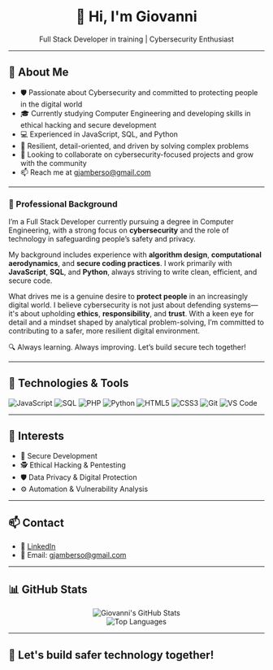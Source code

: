 <h1 align="center">👋 Hi, I'm Giovanni</h1>
<p align="center">
  Full Stack Developer in training | Cybersecurity Enthusiast
</p>

---

## 👋 About Me

- 🛡️ Passionate about Cybersecurity and committed to protecting people in the digital world  
- 🎓 Currently studying Computer Engineering and developing skills in ethical hacking and secure development  
- 💻 Experienced in JavaScript, SQL, and Python  
- 🧠 Resilient, detail-oriented, and driven by solving complex problems  
- 🤝 Looking to collaborate on cybersecurity-focused projects and grow with the community  
- 📫 Reach me at gjamberso@gmail.com  

---

### 💼 Professional Background  

I’m a Full Stack Developer currently pursuing a degree in Computer Engineering, with a strong focus on **cybersecurity** and the role of technology in safeguarding people’s safety and privacy.

My background includes experience with **algorithm design**, **computational aerodynamics**, and **secure coding practices**. I work primarily with **JavaScript**, **SQL**, and **Python**, always striving to write clean, efficient, and secure code.

What drives me is a genuine desire to **protect people** in an increasingly digital world. I believe cybersecurity is not just about defending systems—it's about upholding **ethics**, **responsibility**, and **trust**. With a keen eye for detail and a mindset shaped by analytical problem-solving, I’m committed to contributing to a safer, more resilient digital environment.

🔍 Always learning. Always improving. Let’s build secure tech together!

---

## 🚀 Technologies & Tools

![JavaScript](https://img.shields.io/badge/JavaScript-F7DF1E?logo=javascript&logoColor=000)
![SQL](https://img.shields.io/badge/SQL-4479A1?logo=postgresql&logoColor=fff)
![PHP](https://img.shields.io/badge/PHP-777BB4?logo=php&logoColor=fff)
![Python](https://img.shields.io/badge/Python-3776AB?logo=python&logoColor=fff)
![HTML5](https://img.shields.io/badge/HTML5-E34F26?logo=html5&logoColor=fff)
![CSS3](https://img.shields.io/badge/CSS3-1572B6?logo=css3&logoColor=fff)
![Git](https://img.shields.io/badge/Git-F05032?logo=git&logoColor=fff)
![VS Code](https://img.shields.io/badge/VS%20Code-007ACC?logo=visual-studio-code&logoColor=fff)

---

## 📌 Interests

- 🔐 Secure Development  
- 🕵️ Ethical Hacking & Pentesting  
- 🛡️ Data Privacy & Digital Protection  
- ⚙️ Automation & Vulnerability Analysis  

---

## 📫 Contact

- 💼 [LinkedIn](https://www.linkedin.com/in/gjovanni-jamberso-gon%C3%A7alves-8435621b5)  
- 📧 Email: gjamberso@gmail.com  

---

## 📊 GitHub Stats

<p align="center">
  <img src="https://github-readme-stats.vercel.app/api?username=Giovanni1712&show_icons=true&theme=tokyonight" alt="Giovanni's GitHub Stats" />
  <br>
  <img src="https://github-readme-stats.vercel.app/api/top-langs/?username=Giovanni1712&layout=compact&theme=tokyonight" alt="Top Languages">
</p>

---

## 🤝 Let's build safer technology together!

<!---## 👋 Hi, I’m @Giovanni1712  

- 🛡️ I'm passionate about Cybersecurity and helping protect people in the digital world  
- 📚 I'm currently studying Computer Engineering and expanding my skills in ethical hacking and secure development  
- 💻 I code in JavaScript, SQL, and Python  
- 🧩 I'm resilient, detail-oriented, and I enjoy solving complex problems  
- 🤝 I’m looking to collaborate on cybersecurity-focused projects and grow with the community  
- 📫 Reach me at gjamberso@gmail.com  

---

### 💼 About me  

I’m a Full Stack Developer currently studying Computer Engineering, with a deep interest in **cybersecurity** and the impact of technology on people’s safety and privacy.

My background includes experience in algorithm development, computational aerodynamics, and secure software practices. I've worked with JavaScript, SQL, and Python, always seeking to write clean, efficient, and secure code.

What drives me is the desire to **protect people** in an increasingly connected world. I believe cybersecurity is not just about systems—it's about **ethics**, **responsibility**, and **trust**. With a strong eye for detail and a mindset shaped by analytical problem-solving, I’m committed to contributing to a safer and more resilient digital environment.

🔍 Always learning, always improving — let’s build secure tech together!--->

<!---
Giovanni1712/Giovanni1712 is a ✨ special ✨ repository because its `README.md` (this file) appears on your GitHub profile.
You can click the Preview link to take a look at your changes.
--->
